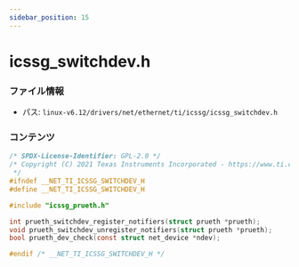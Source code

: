 ```yaml
---
sidebar_position: 15
---
```

# icssg_switchdev.h

### ファイル情報

- パス: `linux-v6.12/drivers/net/ethernet/ti/icssg/icssg_switchdev.h`

### コンテンツ

```h
/* SPDX-License-Identifier: GPL-2.0 */
/* Copyright (C) 2021 Texas Instruments Incorporated - https://www.ti.com/
 */
#ifndef __NET_TI_ICSSG_SWITCHDEV_H
#define __NET_TI_ICSSG_SWITCHDEV_H

#include "icssg_prueth.h"

int prueth_switchdev_register_notifiers(struct prueth *prueth);
void prueth_switchdev_unregister_notifiers(struct prueth *prueth);
bool prueth_dev_check(const struct net_device *ndev);

#endif /* __NET_TI_ICSSG_SWITCHDEV_H */

```
